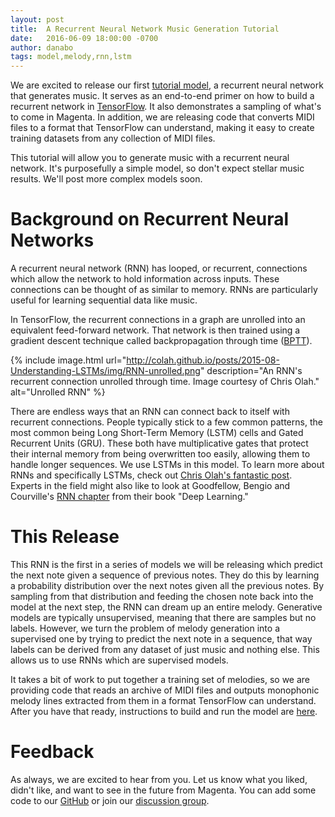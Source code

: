 ```yaml
---
layout: post
title:  A Recurrent Neural Network Music Generation Tutorial
date:   2016-06-09 18:00:00 -0700
author: danabo
tags: model,melody,rnn,lstm
---
```


We are excited to release our first
[tutorial model](https://github.com/tensorflow/magenta/tree/master/magenta/models/basic_rnn),
a recurrent neural network that generates music. It serves as an end-to-end primer on how to build
a recurrent network in [TensorFlow](https://www.tensorflow.org). It also
demonstrates a sampling of what's to come in Magenta. In addition, we are
releasing code that converts MIDI files to a format that TensorFlow can
understand, making it easy to create training datasets from any collection of
MIDI files.

This tutorial will allow you to generate music with a recurrent neural
network. It's purposefully a simple model, so don't expect stellar music
results. We'll post more complex models soon.


# Background on Recurrent Neural Networks

A recurrent neural network (RNN) has looped, or recurrent, connections which
allow the network to hold information across inputs. These connections can be
thought of as similar to memory. RNNs are particularly useful for learning
sequential data like music.

In TensorFlow, the recurrent connections in a graph are unrolled into an
equivalent feed-forward network. That network is then trained using a gradient
descent technique called backpropagation through time
([BPTT](https://en.wikipedia.org/wiki/Backpropagation_through_time)).

{% include image.html
url="http://colah.github.io/posts/2015-08-Understanding-LSTMs/img/RNN-unrolled.png"
description="An RNN's recurrent connection unrolled through time. Image courtesy
of Chris Olah." alt="Unrolled RNN" %}

There are endless ways that an RNN can connect back to itself with recurrent
connections. People typically stick to a few common patterns, the most common
being Long Short-Term Memory (LSTM) cells and Gated Recurrent Units (GRU). These
both have multiplicative gates that protect their internal memory from being
overwritten too easily, allowing them to handle longer sequences. We use LSTMs
in this model. To learn more about RNNs and specifically LSTMs, check out
[Chris Olah's fantastic post](http://colah.github.io/posts/2015-08-Understanding-LSTMs). Experts
in the field might also like to look at Goodfellow, Bengio and Courville's
[RNN chapter](http://www.deeplearningbook.org/contents/rnn.html) from their book
"Deep Learning."

# This Release

This RNN is the first in a series of models we will be releasing which predict
the next note given a sequence of previous notes. They do this by learning a
probability distribution over the next notes given all the previous notes. By
sampling from that distribution and feeding the chosen note back into the model
at the next step, the RNN can dream up an entire melody. Generative models are
typically unsupervised, meaning that there are samples but no labels. However, we
turn the problem of melody generation into a supervised one by trying to predict
the next note in a sequence, that way labels can be derived from any dataset of
just music and nothing else. This allows us to use RNNs which are supervised
models.

It takes a bit of work to put together a training set of melodies, so we are
providing code that reads an archive of MIDI files and outputs monophonic melody
lines extracted from them in a format TensorFlow can understand. After you have
that ready, instructions to build and run the model are
[here](https://github.com/tensorflow/magenta/tree/master/magenta/models/basic_rnn).


# Feedback

As always, we are excited to hear from you. Let us know what you liked, didn't
like, and want to see in the future from Magenta. You can add some code to our
[GitHub](https://github.com/tensorflow/magenta) or join our
[discussion group](https://groups.google.com/a/tensorflow.org/forum/#!forum/magenta-discuss).
